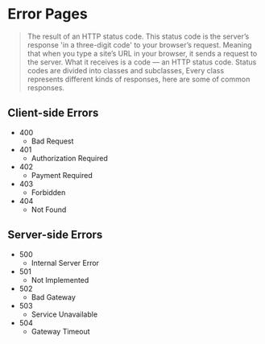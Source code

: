 # Error Pages
> The result of an HTTP status code. This
> status code is the server’s response 'in a
> three-digit code' to your browser’s request.
> Meaning that when you type a site’s URL in 
> your browser, it sends a request to the 
> server. What it receives is a code — an HTTP
>  status code.
> Status codes are divided into classes and subclasses,
> Every class represents different kinds of responses,
> here are some of common responses.

## Client-side Errors
* 400
  * Bad Request
* 401
  * Authorization Required
* 402
  * Payment Required
* 403
  * Forbidden
* 404
  * Not Found

## Server-side Errors
* 500
  * Internal Server Error
* 501
  * Not Implemented
* 502
  * Bad Gateway
* 503
  * Service Unavailable
* 504
  * Gateway Timeout